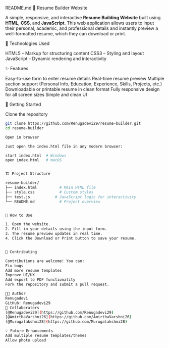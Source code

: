 README.md
💼 Resume Builder Website

A simple, responsive, and interactive **Resume Building Website** built using **HTML**, **CSS**, and **JavaScript**. This web application allows users to input their personal, academic, and professional details and instantly preview a well-formatted resume, which they can download or print.

🧰 Technologies Used

HTML5 – Markup for structuring content
CSS3 – Styling and layout
JavaScript – Dynamic rendering and interactivity

✨ Features

 Easy-to-use form to enter resume details
 Real-time resume preview
 Multiple section support (Personal Info, Education, Experience, Skills, Projects, etc.)
 Downloadable or printable resume in clean format
 Fully responsive design for all screen sizes
 Simple and clean UI
 

🚀 Getting Started

Clone the repository
```bash
git clone https://github.com/Renugadevi29/resume-builder.git
cd resume-builder

Open in browser

Just open the index.html file in any modern browser:

start index.html  # Windows
open index.html   # macOS


🏗️ Project Structure

resume-builder/
├── index.html          # Main HTML file
├── style.css           # Custom styles
├── test.js           # JavaScript logic for interactivity          
└── README.md           # Project overview


📝 How to Use

1. Open the website.
2. Fill in your details using the input form.
3. The resume preview updates in real time.
4. Click the Download or Print button to save your resume.


🤝 Contributing

Contributions are welcome! You can:
Fix bugs
Add more resume templates
Improve UI/UX
Add export to PDF functionality
Fork the repository and submit a pull request.

👩‍💻 Author
Renugadevi
GitHub: Renugadevi29
👥 Collaborators
[@Renugadevi29](https://github.com/Renugadevi29)
[@AmirthaVarshni26](https://github.com/AmirthaVarshni26)
[@Murugalakshmi28](https://github.com/Murugalakshmi28)

💡 Future Enhancements
Add multiple resume templates/themes
Allow photo upload
